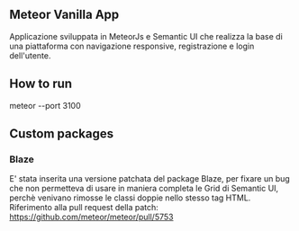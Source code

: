 ## Meteor Vanilla App
Applicazione sviluppata in MeteorJs e Semantic UI che realizza la base di una piattaforma con navigazione responsive, registrazione e  login dell'utente.

## How to run
  meteor --port 3100

## Custom packages
### Blaze
E' stata inserita una versione patchata del package Blaze, per fixare un bug che non permetteva di usare in maniera completa le Grid di Semantic UI, perchè venivano rimosse le classi doppie nello stesso tag HTML.
Riferimento alla pull request della patch: https://github.com/meteor/meteor/pull/5753
